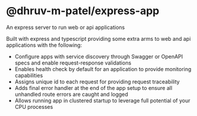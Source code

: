 # @dhruv-m-patel/express-app

An express server to run web or api applications

Built with express and typescript providing some extra arms to web and api applications with the following:

- Configure apps with service discovery through Swagger or OpenAPI specs and enable request-response validations
- Enables health check by default for an application to provide monitoring capabilities
- Assigns unique id to each request for providing request traceability
- Adds final error handler at the end of the app setup to ensure all unhandled route errors are caught and logged
- Allows running app in clustered startup to leverage full potential of your CPU processes
